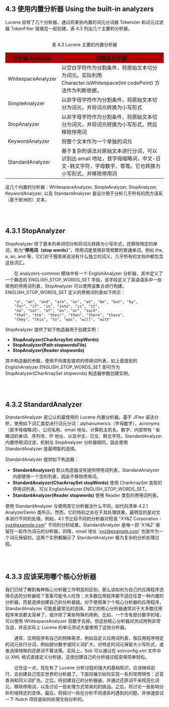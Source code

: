 ## 4.3 使用内置分析器 Using the built-in analyzers ##

Lucene 自带了几个分析器，通过将某些内置的词元分词器 Tokenizer 和词元过滤器 TokenFilter 链接在一起创建。表 4.3 列出几个主要的分析器。

<br/>
<div align=center>表 4.3 Lucene 主要的内置分析器</div>

<table>
    <tr bgcolor=#AA0000>
        <th align=center>分析器 Analyzer</th>
        <th align=center>内部执行步骤</th>
    </tr>
    <tr>
      <td>WhitespaceAnalyzer</td>
      <td>以空白字符作为分割条件，将原始文本切分为词元。实际利用 Character.isWhitespace(int codePoint) 方法作为判断依据，</td>
    </tr>
    <tr>
      <td>SimpleAnalyzer</td>
      <td>以非字母字符作为分割条件，将原始文本切分为词元，并将词元转换为小写形式</td>
    </tr>
    <tr>
      <td>StopAnalyzer</td>
      <td>以非字母字符作为分割条件，将原始文本切分为词元，并将词元转换为小写形式，然后移除停用词</td>
    </tr>
    <tr>
      <td>KeywordAnalyzer</td>
      <td>将整个文本作为一个单独的词元</td>
    </tr>
    <tr>
      <td>StandardAnalyzer</td>
      <td>基于复杂的语法对原始文本进行分词，可以识别出 email 地址，首字母缩略词，中文-日文-韩文字符，字母数字，等等。它也转换为小写形式，并移除停用词</td>
    </tr>
</table>

这几个内置的分析器：WhitespaceAnalyzer, SimpleAnalyzer, StopAnalyzer, KeywordAnalyzer, 以及 StandardAnalyzer 是设计用于分析几乎所有的西方语系（基于欧洲的）文本。


<br/><br/>
<a id="1"></a>
## 4.3.1 StopAnalyzer ##

StopAnalyzer 除了基本的单词切分和将词元转换为小写形式，还移除特定的单词，称为“**停用词（stop words）**”。停用词是使用非常频繁的普通单词，例如 the, a, an, and 等，它们对于搜索来说没有什么独立的词义，几乎所有的文档中都包含这些词汇。

&emsp;&emsp;在 analyzers-common 模块中有一个 EnglishAnalyzer 分析器，其中定义了一个静态的 ENGLISH_STOP_WORDS_SET 字段，该字段定义了英语语系中一些常用的停用词列表，StopAnalyzer 可以使用该集合进行构建。ENGLISH_STOP_WORDS_SET 定义的停用词列表如下所示：

```
    "a", "an", "and", "are", "as", "at", "be", "but", "by",
    "for", "if", "in", "into", "is", "it",
    "no", "not", "of", "on", "or", "such",
    "that", "the", "their", "then", "there", "these",
    "they", "this", "to", "was", "will", "with"
```

StopAnalyzer 提供了如下构造器用于创建实例：

- **StopAnalyzer(CharArraySet stopWords)**
- **StopAnalyzer(Path stopwordsFile)** 
- **StopAnalyzer(Reader stopwords)**

其中构造器的参数，使用不同类型提供的停用词列表，如上面提到的 EnglishAnalyzer.ENGLISH_STOP_WORDS_SET 即可作为 StopAnalyzer(CharArraySet stopwords) 构造器参数创建实例。


<br/><br/>
<a id="2"></a>
## 4.3.2 StandardAnalyzer ##

StandardAnalyzer 是公认的最使用的 Lucene 内置分析器。基于 JFlex 语法分析，使用如下词汇类型进行词元分词：alphanumerics（字母数字）、acronyms（首字母缩略词）、公司名称、email 地址、计算机主机名、数字、内部带有 ' 省略词的单词、序列号、IP 地址、以及中文、日文、韩文字符。StandardAnalyzer 内置停用词过滤，机制与 StopAnalyzer 分析器相同，因此使用 StandardAnalyzer 是最明智的选择。

StandardAnalyzer 提供如下构造器：

- **StandardAnalyzer()** 默认构造器没有提供停用词列表，StandardAnalyzer 内部使用一个空的列表，因此不移除停用词。
- **StandardAnalyzer(CharArraySet stopWords)** 使用 CharArraySet 类型的停用词列表，可以 EnglishAnalyzer.ENGLISH_STOP_WORDS_SET。
- **StandardAnalyzer(Reader stopwords)** 使用 Reader 类型的停用词列表。


使用 StandardAnalyzer 与使用其它分析器没什么不同，如代码清单 4.2.1 AnalyzerDemo 类所示。然而，它的特别之处在于其处理效果，最明显的是对文本进行不同的处理。例如，4.1 节比较不同的分析器对短语 "XY&Z Corporation - xyz@example.com" 不同的分析结果。StandardAnalyzer 是唯一把 'XY&Z' 保留在一起作为词元的分析器，同理，email 地址 'xyz@example.com' 也是作为一个词元保留的，这两个实例都展示了 StandardAnalyzer 极为复杂的分析处理过程。


<br/><br/>
<a id="3"></a>
## 4.3.3 应该采用哪个核心分析器 ##

我们已经了解到每种核心分析器工作明显的区别，那么该如何为自己的应用程序选择合适的分析器呢？答案可能令人吃惊：大多数应用程序都不适应任意一种内置的分析器，而是选择创建自己的分析器链。对于使用某个个核心分析器的应用程序，StandardAnalyzer 可能是最常见的选择。其它的核心分析器通常对于大多数应用程序来说都太简单了，或许除了某些特殊的用例，比如，一个含有部分数字的域，可以使用 WhitespaceAnalyzer 将数字去掉。但这些核心分析器对测试用例非常合适，并且实际上 Lucene 的单元测试大量使用了这些分析器。

&emsp;&emsp;通常，应用程序有自己的特殊需求，例如自定义应用词列表，按应用程序特定的词元执行分词，例如部分数字或同义词扩大，对特定的词元保留大小写形式，或者选择特殊的还原词干算法等。实际上，Solr 可以通过在 solrconfig.xml 文件中以 XML 格式直接定义分析链，这使创建自己的分析链过程变得简单轻松。

&emsp;&emsp;记住这一点，现在有了 Lucene 分析过程的强大的基础知识，应该继续前行，去创建自己现实世界的分析器了。下面将展示如何实现一系列常用特性：近音查询和同义词扩充。之后，将创建自己的分析器链，并通过还原词干来规范化词元，移除停用词，以及讨论一些处理方式带来的的挑战。之后，将讨论一些影响分析的域特定的变体。最后，将探讨一些在分析不同语系时遇到的问题，并快速尝试一下 Nutch 项目是如何处理文档分析的。











